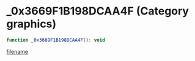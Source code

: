# _0x3669F1B198DCAA4F (Category graphics)

```js
function _0x3669F1B198DCAA4F(): void
```

[filename](_0x3669F1B198DCAA4F_m.md ':include')